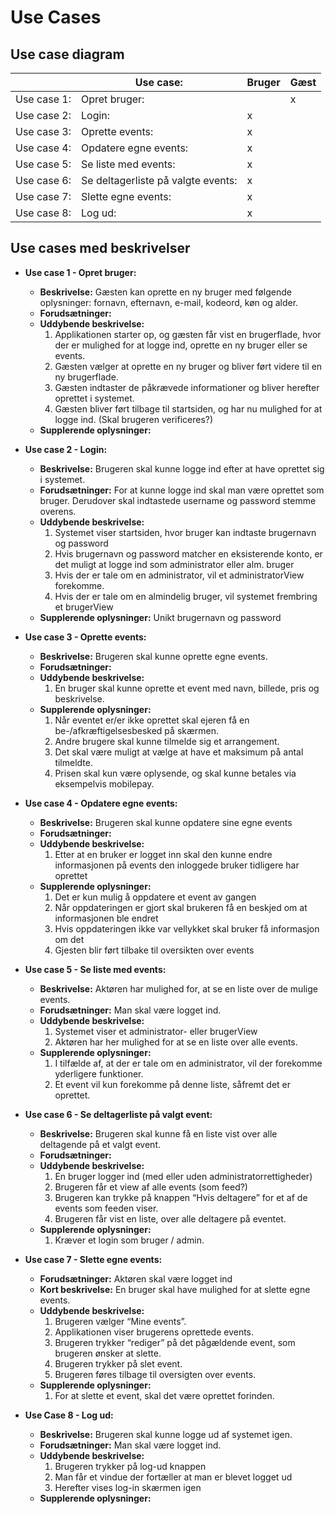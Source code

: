 
# Use Cases

## Use case diagram
|             | Use case:     | Bruger | Gæst | 
|-------------|---------------|--------|------|
| Use case 1: | Opret bruger: |        |   x  |
| Use case 2: | Login: |   x    |     |
| Use case 3: | Oprette events: |   x    |     |
| Use case 4: | Opdatere egne events: |   x    |     |
| Use case 5: | Se liste med events: |   x    |     |
| Use case 6: | Se deltagerliste på valgte events: |   x    |     |
| Use case 7: | Slette egne events: |   x    |     |
| Use case 8: | Log ud: |   x    |     |

## Use cases med beskrivelser

- **Use case 1 - Opret bruger:**
	- **Beskrivelse:** Gæsten kan oprette en ny bruger med følgende oplysninger: fornavn, efternavn, e-mail, kodeord, køn og alder. 
	- **Forudsætninger:** 
	- **Uddybende beskrivelse:**
		1. Applikationen starter op, og gæsten får vist en brugerflade, hvor der er mulighed for at logge ind, oprette en ny bruger eller se events.
		2. Gæsten vælger at oprette en ny bruger og bliver ført videre til en ny brugerflade.
		3. Gæsten indtaster de påkrævede informationer og bliver herefter oprettet i systemet.
		4. Gæsten bliver ført tilbage til startsiden, og har nu mulighed for at logge ind. (Skal brugeren verificeres?) 
	- **Supplerende oplysninger:**

- **Use case 2 - Login:**
	- **Beskrivelse:** Brugeren skal kunne logge ind efter at have oprettet sig i systemet.
	- **Forudsætninger:** For at kunne logge ind skal man være oprettet som bruger. Derudover skal indtastede username og password stemme overens.
	- **Uddybende beskrivelse:**
		1. Systemet viser startsiden, hvor bruger kan indtaste brugernavn og password
		2. Hvis brugernavn og password matcher en eksisterende konto, er det muligt at logge ind som administrator eller alm. bruger
		3. Hvis der er tale om en administrator, vil et administratorView forekomme. 
		4. Hvis der er tale om en almindelig bruger, vil systemet frembring et brugerView
	- **Supplerende oplysninger:** Unikt brugernavn og password

- **Use case 3 - Oprette events:**
	- **Beskrivelse:** Brugeren skal kunne oprette egne events.
	- **Forudsætninger:** 
	- **Uddybende beskrivelse:**
		1. En bruger skal kunne oprette et event med navn, billede, pris og beskrivelse.
	- **Supplerende oplysninger:**
		1. Når eventet er/er ikke oprettet skal ejeren få en be-/afkræftigelsesbesked på skærmen.
		2. Andre brugere skal kunne tilmelde sig et arrangement.
		3. Det skal være muligt at vælge at have et maksimum på antal tilmeldte.
		4. Prisen skal kun være oplysende, og skal kunne betales via eksempelvis mobilepay. 

- **Use case 4 - Opdatere egne events:**
	- **Beskrivelse:** Brugeren skal kunne opdatere sine egne events 
	- **Forudsætninger:** 
	- **Uddybende beskrivelse:**
		1. Etter at en bruker er logget inn skal den kunne endre informasjonen på events den inloggede bruker tidligere har oprettet
	- **Supplerende oplysninger:**
		1. Det er kun mulig å oppdatere et event av gangen
		2. Når oppdateringen er gjort skal brukeren få en beskjed om at informasjonen ble endret
		3. Hvis oppdateringen ikke var vellykket skal bruker få informasjon om det
		4. Gjesten blir ført tilbake til oversikten over events

- **Use case 5 - Se liste med events:**
	- **Beskrivelse:** Aktøren har mulighed for, at se en liste over de mulige events.
	- **Forudsætninger:** Man skal være logget ind.
	- **Uddybende beskrivelse:**
		1. Systemet viser et administrator- eller brugerView
		2. Aktøren har her mulighed for at se en liste over alle events.
	- **Supplerende oplysninger:**
		1. I tilfælde af, at der er tale om en administrator, vil der forekomme yderligere funktioner.
		2. Et event vil kun forekomme på denne liste, såfremt det er oprettet. 

- **Use case 6 - Se deltagerliste på valgt event:**
	- **Beskrivelse:** Brugeren skal kunne få en liste vist over alle deltagende på et valgt event. 
	- **Forudsætninger:**
	- **Uddybende beskrivelse:**
		1. En bruger logger ind (med eller uden administratorrettigheder)
		2. Brugeren får et view af alle events (som feed?)
		3. Brugeren kan trykke på knappen “Hvis deltagere” for et af de events som feeden viser.
		4. Brugeren får vist en liste, over alle deltagere på eventet.	
	- **Supplerende oplysninger:**
		1. Kræver et login som bruger / admin.
	
- **Use case 7 - Slette egne events:**
	- **Forudsætninger:** Aktøren skal være logget ind
	- **Kort beskrivelse:** En bruger skal have mulighed for at slette egne events. 
	- **Uddybende beskrivelse:**
		1. Brugeren vælger “Mine events”.
		2. Applikationen viser brugerens oprettede events. 
		3. Brugeren trykker “rediger” på det pågældende event, som brugeren  ønsker at slette.
		4. Brugeren trykker på slet event.   
		5. Brugeren føres tilbage til oversigten over events. 
	- **Supplerende oplysninger:**
		1. For at slette et event, skal det være oprettet forinden. 

- **Use Case 8 - Log ud:**
	- **Beskrivelse:** Brugeren skal kunne logge ud af systemet igen.
	- **Forudsætninger:** Man skal være logget ind. 
	- **Uddybende beskrivelse:**
		1. Brugeren trykker på log-ud knappen
		2. Man får et vindue der fortæller at man er blevet logget ud
		3. Herefter vises log-in skærmen igen
	- **Supplerende oplysninger:**
